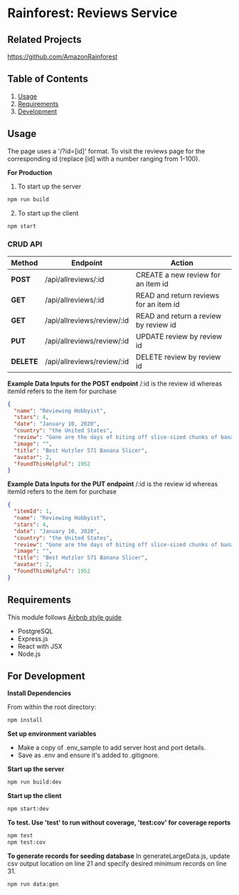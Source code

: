 # Rainforest: Reviews Service

## Related Projects
https://github.com/AmazonRainforest

## Table of Contents

1. [Usage](#Usage)
1. [Requirements](#requirements)
1. [Development](#development)

## Usage
The page uses a '/?id=[id]' format. To visit the reviews page for the corresponding id (replace [id] with a number ranging from 1-100).

**For Production**
1. To start up the server
```sh
npm run build
```
2. To start up the client
```sh
npm start
```

### CRUD API
|    Method    |           Endpoint          |                   Action                |
| ------------ | --------------------------- | --------------------------------------- |
| **POST**     |  /api/allreviews/:id        |  CREATE a new review for an item id     |
| **GET**      |  /api/allreviews/:id        |  READ and return reviews for an item id |
| **GET**      |  /api/allreviews/review/:id |  READ and return a review by review id  |
| **PUT**      |  /api/allreviews/review/:id |  UPDATE review by review id             |
| **DELETE**   |  /api/allreviews/review/:id |  DELETE review by review id             |

**Example Data Inputs for the POST endpoint**
/:id is the review id whereas itemId refers to the item for purchase
```json
{
  "name": "Reviewing Hobbyist",
  "stars": 4,
  "date": "January 10, 2020",
  "country": "the United States",
  "review": "Gone are the days of biting off slice-sized chunks of banana and spitting them onto a serving tray…. Next on my wish list: a kitchen tool for dividing frozen water into cube-sized chunks.",
  "image": "",
  "title": "Best Hutzler 571 Banana Slicer",
  "avatar": 2,
  "foundThisHelpful": 1952
}
```

**Example Data Inputs for the PUT endpoint**
/:id is the review id whereas itemId refers to the item for purchase
```json
{
  "itemId": 1,
  "name": "Reviewing Hobbyist",
  "stars": 4,
  "date": "January 10, 2020",
  "country": "the United States",
  "review": "Gone are the days of biting off slice-sized chunks of banana and spitting them onto a serving tray…. Next on my wish list: a kitchen tool for dividing frozen water into cube-sized chunks.",
  "image": "",
  "title": "Best Hutzler 571 Banana Slicer",
  "avatar": 2,
  "foundThisHelpful": 1952
}
```

## Requirements
This module follows [Airbnb style guide](https://github.com/airbnb/javascript)

- PostgreSQL
- Express.js
- React with JSX
- Node.js

## For Development
**Install Dependencies**

From within the root directory:
```sh
npm install
```
**Set up environment variables**
- Make a copy of .env_sample to add server host and port details.
- Save as .env and ensure it's added to .gitignore.

**Start up the server**
```sh
npm run build:dev
```
**Start up the client**
```sh
npm start:dev
```
**To test. Use 'test' to run without coverage, 'test:cov' for coverage reports**
```sh
npm test
npm test:cov
```
**To generate records for seeding database**
In generateLargeData.js, update csv output location on line 21 and specify desired minimum records on line 31.
```sh
npm run data:gen
```
